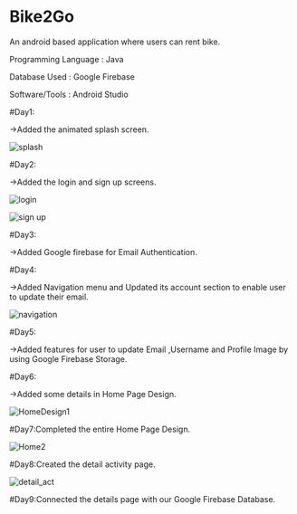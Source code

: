 # Bike2Go
An android based application where users can rent bike.

Programming Language : Java

Database Used : Google Firebase 

Software/Tools : Android Studio

#Day1:

->Added the animated splash screen.

![splash](https://user-images.githubusercontent.com/92950796/236668086-7c2ecb27-9dea-42f4-bdd0-09d2bfa2388d.jpg)

#Day2:

->Added the login and sign up screens.

![login](https://user-images.githubusercontent.com/92950796/236668107-f35bcdc9-3f8e-4b58-9d32-26a01987583f.jpg)


![sign up](https://user-images.githubusercontent.com/92950796/236668117-8825c140-972d-437b-9c8c-334067677f4b.jpg)

#Day3:

->Added Google firebase for Email Authentication.

#Day4:

->Added Navigation menu and Updated its account section to enable user to update their email.

![navigation](https://user-images.githubusercontent.com/92950796/236835128-8e701670-815f-4cef-9df0-108868e12438.jpg)

#Day5:

->Added features for user to update Email ,Username and Profile Image by using Google Firebase Storage. 

#Day6:

->Added some details in Home Page Design.

![HomeDesign1](https://github.com/imvish21/Bike2Go/assets/92950796/d834943e-14e7-4d4a-92c1-338ea70179f1)

#Day7:Completed the entire Home Page Design.

![Home2](https://github.com/imvish21/Bike2Go/assets/92950796/60f110b8-26d2-4363-8970-c4e78164bb86)

#Day8:Created the detail activity page.

![detail_act](https://github.com/imvish21/Bike2Go/assets/92950796/9f236fb6-901e-4ba0-9638-a7856f958731)

#Day9:Connected the details page with our Google Firebase Database.




